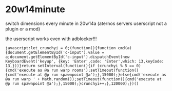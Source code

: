 # 20w14minute
switch dimensions every minute in 20w14a (aternos servers userscript not a plugin or a mod)

the userscript works even with adblocker!!!

```javascript:let crunchyi = 0;(function(){function cmd(a){document.getElementById('c-input').value = a;document.getElementById('c-input').dispatchEvent(new KeyboardEvent('keyup', {key: 'Enter',code: 'Enter',which: 13,keyCode: 13,}))}return setInterval(function(){if (crunchyi % 5 == 0){cmd('execute as @a run warp rooms');setTimeout(function(){cmd('execute at @p run spawnpoint @a');},15000);}else{cmd('execute as @a run warp ' + Math.random());setTimeout(function(){cmd('execute at @p run spawnpoint @a');},15000);}crunchyi++;},120000);})()```
